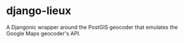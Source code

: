 django-lieux
============

A Djangonic wrapper around the PostGIS geocoder that emulates the Google Maps geocoder's API.